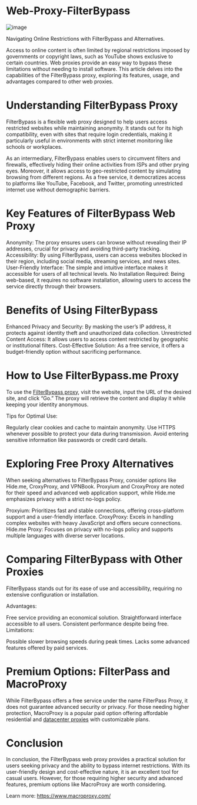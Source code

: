 # Web-Proxy-FilterBypass
![image](https://github.com/user-attachments/assets/297b8fba-d10c-41a3-9dd6-fa12aae2418c)

Navigating Online Restrictions with FilterBypass and Alternatives.

Access to online content is often limited by regional restrictions imposed by governments or copyright laws, such as YouTube shows exclusive to certain countries. Web proxies provide an easy way to bypass these limitations without needing to install software. This article delves into the capabilities of the FilterBypass proxy, exploring its features, usage, and advantages compared to other web proxies.

# Understanding FilterBypass Proxy
FilterBypass is a flexible web proxy designed to help users access restricted websites while maintaining anonymity. It stands out for its high compatibility, even with sites that require login credentials, making it particularly useful in environments with strict internet monitoring like schools or workplaces.

As an intermediary, FilterBypass enables users to circumvent filters and firewalls, effectively hiding their online activities from ISPs and other prying eyes. Moreover, it allows access to geo-restricted content by simulating browsing from different regions. As a free service, it democratizes access to platforms like YouTube, Facebook, and Twitter, promoting unrestricted internet use without demographic barriers.

# Key Features of FilterBypass Web Proxy
Anonymity: The proxy ensures users can browse without revealing their IP addresses, crucial for privacy and avoiding third-party tracking.
Accessibility: By using FilterBypass, users can access websites blocked in their region, including social media, streaming services, and news sites.
User-Friendly Interface: The simple and intuitive interface makes it accessible for users of all technical levels.
No Installation Required: Being web-based, it requires no software installation, allowing users to access the service directly through their browsers.

# Benefits of Using FilterBypass
Enhanced Privacy and Security: By masking the user’s IP address, it protects against identity theft and unauthorized data collection.
Unrestricted Content Access: It allows users to access content restricted by geographic or institutional filters.
Cost-Effective Solution: As a free service, it offers a budget-friendly option without sacrificing performance.

# How to Use FilterBypass.me Proxy
To use the [FilterBypass proxy](https://www.macroproxy.com/blog/Free-Web-Proxy-FilterBypass-Comprehensive-Guide), visit the website, input the URL of the desired site, and click “Go.” The proxy will retrieve the content and display it while keeping your identity anonymous.

Tips for Optimal Use:

Regularly clear cookies and cache to maintain anonymity.
Use HTTPS whenever possible to protect your data during transmission.
Avoid entering sensitive information like passwords or credit card details.

# Exploring Free Proxy Alternatives
When seeking alternatives to FilterBypass Proxy, consider options like Hide.me, CroxyProxy, and VPNBook. Proxyium and CroxyProxy are noted for their speed and advanced web application support, while Hide.me emphasizes privacy with a strict no-logs policy.

Proxyium: Prioritizes fast and stable connections, offering cross-platform support and a user-friendly interface.
CroxyProxy: Excels in handling complex websites with heavy JavaScript and offers secure connections.
Hide.me Proxy: Focuses on privacy with no-logs policy and supports multiple languages with diverse server locations.

# Comparing FilterBypass with Other Proxies
FilterBypass stands out for its ease of use and accessibility, requiring no extensive configuration or installation.

Advantages:

Free service providing an economical solution.
Straightforward interface accessible to all users.
Consistent performance despite being free.
Limitations:

Possible slower browsing speeds during peak times.
Lacks some advanced features offered by paid services.

# Premium Options: FilterPass and MacroProxy
While FilterBypass offers a free service under the name FilterPass Proxy, it does not guarantee advanced security or privacy. For those needing higher protection, MacroProxy is a popular paid option offering affordable residential and [datacenter proxies](https://www.macroproxy.com/datacenter-proxy) with customizable plans.

# Conclusion
In conclusion, the FilterBypass web proxy provides a practical solution for users seeking privacy and the ability to bypass internet restrictions. With its user-friendly design and cost-effective nature, it is an excellent tool for casual users. However, for those requiring higher security and advanced features, premium options like MacroProxy are worth considering.

Learn more: https://www.macroproxy.com/
